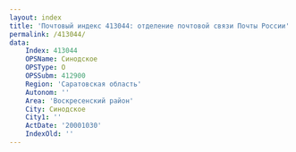 ```yaml
---
layout: index
title: 'Почтовый индекс 413044: отделение почтовой связи Почты России'
permalink: /413044/
data:
    Index: 413044
    OPSName: Синодское
    OPSType: О
    OPSSubm: 412900
    Region: 'Саратовская область'
    Autonom: ''
    Area: 'Воскресенский район'
    City: Синодское
    City1: ''
    ActDate: '20001030'
    IndexOld: ''
---
```


